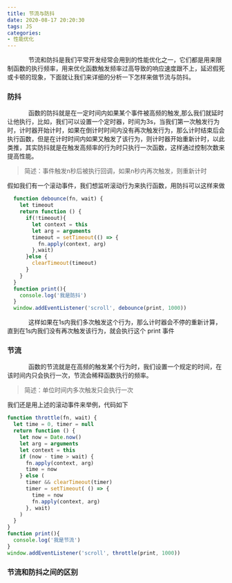 ```yaml
---
title: 节流与防抖
date: 2020-08-17 20:20:30
tags: JS
categories:
- 性能优化
---
```

&ensp;&ensp;&ensp;&ensp;&ensp;&ensp;&ensp;节流和防抖是我们平常开发经常会用到的性能优化之一，它们都是用来限制函数的执行频率，用来优化函数触发频率过高导致的响应速度跟不上，延迟假死或卡顿的现象，下面就让我们来详细的分析一下怎样来做节流与防抖。
### 防抖
&ensp;&ensp;&ensp;&ensp;&ensp;&ensp;&ensp;函数的防抖就是在一定时间内如果某个事件被高频的触发,那么我们就延时让他执行，比如，我们可以设置一个定时器，时间为3s，当我们第一次触发行为时，计时器开始计时，如果在倒计时时间内没有再次触发行为，那么计时结束后会执行函数，但是在计时时间内如果又触发了该行为，则计时器开始重新计时，以此类推，其实防抖就是在触发高频率的行为时只执行一次函数，这样通过控制次数来提高性能。

> 简述：事件触发n秒后被执行回调，如果n秒内再次触发，则重新计时

假如我们有一个滚动事件，我们想监听滚动行为来执行函数，用防抖可以这样来做

```js
  function debounce(fn, wait) {
    let timeout
    return function () {
      if(!timeout){
        let context = this
        let arg = arguments
        timeout = setTimeout(() => {
          fn.apply(context, arg)
        },wait)
      }else {
        clearTimeout(timeout)
      }
    }
  }
  function print(){
    console.log('我是防抖')
  }
  window.addEventListener('scroll', debounce(print, 1000))
```
&ensp;&ensp;&ensp;&ensp;&ensp;&ensp;&ensp;这样如果在1s内我们多次触发这个行为，那么计时器会不停的重新计算，直到在1s内我们没有再次触发该行为，就会执行这个 print 事件

### 节流
&ensp;&ensp;&ensp;&ensp;&ensp;&ensp;&ensp;函数的节流就是在高频的触发某个行为时，我们设置一个规定的时间，在该时间内只会执行一次，节流会稀释函数执行的频率。

> 简述：单位时间内多次触发只会执行一次

我们还是用上述的滚动事件来举例，代码如下

```js
function throttle(fn, wait) {
  let time = 0, timer = null
  return function () {
    let now = Date.now()
    let arg = arguments
    let context = this
    if (now - time > wait) {
      fn.apply(context, arg)
      time = now
    } else (
      timer && clearTimeout(timer)
      timer = setTimeout( () => {
        time = now
        fn.apply(context, arg)
      }, wait)
    )
  }
}
function print(){
  console.log('我是节流')
}
window.addEventListener('scroll', throttle(print, 1000))
```

### 节流和防抖之间的区别

